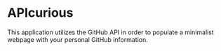 # APIcurious

This application utilizes the GitHub API in order to populate a minimalist webpage with your personal GitHub information.
